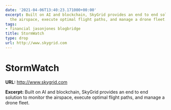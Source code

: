 ```yaml
---
date: '2021-04-06T13:40:23.171000+00:00'
excerpt: Built on AI and blockchain, SkyGrid provides an end to end solution to monitor
  the airspace, execute optimal flight paths, and manage a drone fleet.
tags:
- financial jasonjones blogbridge
title: StormWatch
type: drop
url: http://www.skygrid.com
---
```


# StormWatch

**URL:** http://www.skygrid.com

**Excerpt:** Built on AI and blockchain, SkyGrid provides an end to end solution to monitor the airspace, execute optimal flight paths, and manage a drone fleet.
